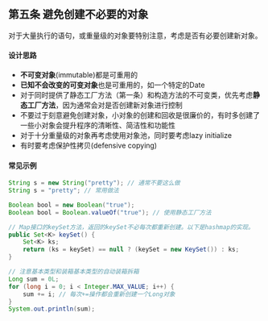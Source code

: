 ## 第五条 避免创建不必要的对象
对于大量执行的语句，或重量级的对象要特别注意，考虑是否有必要创建新对象。
#### 设计思路
* **不可变对象**(immutable)都是可重用的
* **已知不会改变的可变对象**也是可重用的，如一个特定的Date
* 对于同时提供了静态工厂方法（第一条）和构造方法的不可变类，优先考虑**静态工厂方法**，因为通常会对是否创建新对象进行控制
* 不要过于刻意避免创建对象，小对象的创建和回收是很廉价的，有时多创建了一些小对象会提升程序的清晰性、简洁性和功能性
* 对于十分重量级的对象再考虑使用对象池，同时要考虑lazy initialize
* 有时要考虑保护性拷贝(defensive copying)

#### 常见示例
``` java
String s = new String("pretty"); // 通常不要这么做
String s = "pretty"; // 常用做法
``` 

``` java
Boolean bool = new Boolean("true"); 
Boolean bool = Boolean.valueOf("true"); // 使用静态工厂方法
```

``` java
// Map接口的keySet方法，返回的keySet不必每次都重新创建。以下是hashmap的实现。
public Set<K> keySet() {
    Set<K> ks;
    return (ks = keySet) == null ? (keySet = new KeySet()) : ks;
}
```

``` java
// 注意基本类型和装箱基本类型的自动装箱拆箱
Long sum = 0L;
for (long i = 0; i < Integer.MAX_VALUE; i++) {
	sum += i; // 每次+=操作都会重新创建一个Long对象
}
System.out.println(sum);
```